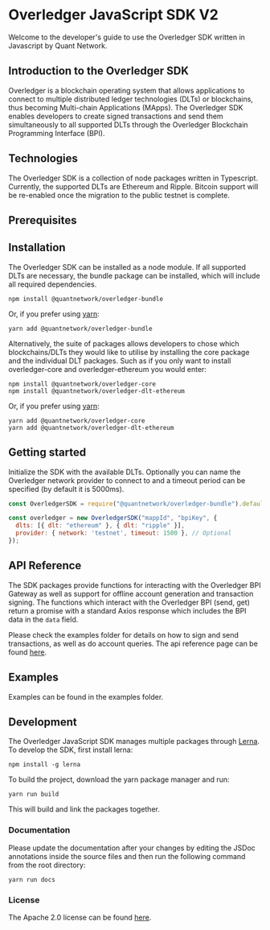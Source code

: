 # Overledger JavaScript SDK V2

Welcome to the developer's guide to use the Overledger SDK written in Javascript by Quant Network.

## Introduction to the Overledger SDK

Overledger is a blockchain operating system that allows applications to connect to multiple distributed ledger technologies (DLTs) or blockchains, thus becoming Multi-chain Applications (MApps). The Overledger SDK enables developers to create signed transactions and send them simultaneously to all supported DLTs through the Overledger Blockchain Programming Interface (BPI).

## Technologies

The Overledger SDK is a collection of node packages written in Typescript. Currently, the supported DLTs are Ethereum and Ripple. Bitcoin support will be re-enabled once the migration to the public testnet is complete.

## Prerequisites


## Installation

The Overledger SDK can be installed as a node module. If all supported DLTs are necessary, 
the bundle package can be installed, which will include all required dependencies.

```
npm install @quantnetwork/overledger-bundle
```

Or, if you prefer using [yarn](https://yarnpkg.com/):

```
yarn add @quantnetwork/overledger-bundle
```

Alternatively, the suite of packages allows developers to chose which blockchains/DLTs they would like to utilise by installing the core package and the individual DLT packages. Such as if you only want to install overledger-core and overledger-ethereum you would enter:

```
npm install @quantnetwork/overledger-core
npm install @quantnetwork/overledger-dlt-ethereum
```

Or, if you prefer using [yarn](https://yarnpkg.com/):

```
yarn add @quantnetwork/overledger-core
yarn add @quantnetwork/overledger-dlt-ethereum
```



## Getting started

Initialize the SDK with the available DLTs. Optionally you can name the Overledger network provider to connect to and a timeout period can be specified (by default it is 5000ms).

```javascript
const OverledgerSDK = require("@quantnetwork/overledger-bundle").default;

const overledger = new OverledgerSDK("mappId", "bpiKey", {
  dlts: [{ dlt: "ethereum" }, { dlt: "ripple" }],
  provider: { network: 'testnet', timeout: 1500 }, // Optional
});
```

## API Reference

The SDK packages provide functions for interacting with the Overledger BPI Gateway as well as support for offline account generation and transaction signing.
The functions which interact with the Overledger BPI (send, get) return a promise with a standard Axios response which includes the BPI data in the `data` field.

Please check the examples folder for details on how to sign and send transactions, as well as do account queries. The api reference page can be found [here](api_reference.md).

## Examples

Examples can be found in the examples folder.



## Development

The Overledger JavaScript SDK manages multiple packages through [Lerna](https://lerna.js.org/). To develop the SDK, first install lerna:

```
npm install -g lerna
```

To build the project, download the yarn package manager and run:

```
yarn run build
```

This will build and link the packages together.

<!-- ### Running tests

Make your changes and then from the root directory:

```
yarn test
```

To run tests on a specific package, change directories to that specific package and run the test command there. -->

### Documentation

Please update the documentation after your changes by editing the JSDoc annotations inside the source files and then run the following command from the root directory:

```
yarn run docs
```

### License

The Apache 2.0 license can be found [here](LICENSE).
